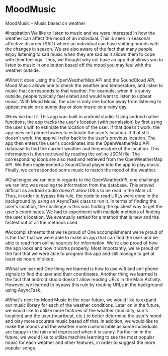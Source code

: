 # MoodMusic
MoodMusic - Music based on weather

#Inspiration
We like to listen to music and we were interested in how the weather can affect the mood of an individual. This is seen in seasonal affective disorder (SAD) where an individual can have shifting moods with the changes in season. We are also aware of the fact that many people enjoy listening to sad music when they are sad as it allows them to cope with their feelings. Thus, we thought why not have an app that allows you to listen to music in one button based off the mood you may feel with the weather outside.

#What it does
Using the OpenWeatherMap API and the SoundCloud API, Mood Music allows one to check the weather and temperature, and listen to music that corresponds to that weather. For example, when it is sunny outside, people typically feel elated and would want to listen to upbeat music. With Mood Music, the user is only one button away from listening to upbeat music on a sunny day or slow music on a rainy day.

#How we built it
This app was built in android studio. Using android native functions, the app tracks the user's location (with permission) by first using the user's wifi to estimate the location of the user. If that doesn't work, the app uses cell phone towers to estimate the user's location. If that still doesn't work, the app will refer back to the user's previous location. The app then enters the user's coordinates into the OpenWeatherMap API database to find the current weather and temperature of the location. This information is then retrieved by reading the online JSON file. The corresponding icons are also read and retrieved from the OpenWeatherMap API. We then implemented a SoundCloud player into the app to play music. Finally, we corresponded some music to match the mood of the weather.

#Challenges we ran into
In regards to the OpenWeatherAPI, one challenge we ran into was reading the information from the database. This proved difficult as android studio doesn't allow URLs to be read in the Main UI. Thus, in order to bypass this rule, the code to read URLs were done in the background by using an AsyncTask class to run it. In terms of finding the user's location, the challenge in this was finding the quickest way to get the user's coordinates. We had to experiment with multiple methods of finding the user's location. We eventually settled for a method that is new and the fastest out of all the methods used.

#Accomplishments that we're proud of
One accomplishment we're proud of is the fact that we were able to make an app that can find the user and be able to read from online sources for information. We're also proud of how the app looks and how it works properly. Most importantly, we're proud of the fact that we were able to program this app and still manage to get at least six hours of sleep.

#What we learned
One thing we learned is how to use wifi and cell phone signals to find the user and their coordinates. Another thing we learned is the fact that android studio doesn't allow reading URLs in the Main Activity. However, we learned to bypass this rule by reading URLs in the background using AsyncTask.

#What's next for Mood Music
In the near future, we would like to expand our music library for each of the weather conditions. Later on in the future, we would like to utilize more features of the weather (humidity, sun's location) and the user (heartbeat, etc.) to better determine the user's mood and play more accurate music based off that. In addition, we would like to make the moods and the weather more customizable as some individuals are happy in the rain and depressed when it is sunny. Further on in the future, we would like to utilize machine learning to see the most popular music for each weather and other features, in order to suggest the more popular songs.

